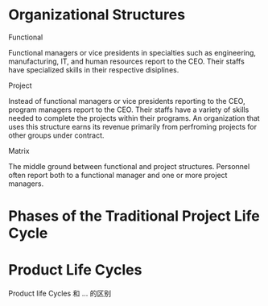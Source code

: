 # Organizational Structures

Functional

Functional managers or vice presidents in specialties such as engineering, manufacturing, IT, and human resources report to the CEO.
Their staffs have specialized skills in their respective disiplines.

Project

Instead of functional managers or vice presidents reporting to the CEO, program managers report to the CEO.
Their staffs have a variety of skills needed to complete the projects within their programs.
An organization that uses this structure earns its revenue primarily from perfroming projects for other groups under contract.

Matrix

The middle ground between functional and project structures.
Personnel often report both to a functional manager and one or more project managers.

# Phases of the Traditional Project Life Cycle

# Product Life Cycles

Product life Cycles 和 ... 的区别